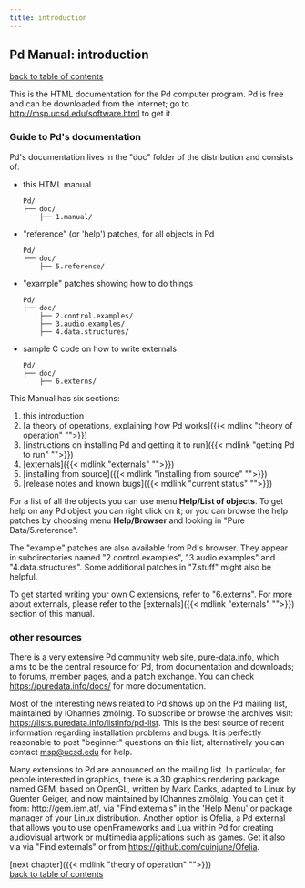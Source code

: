 ```yaml
---
title: introduction
---
```


## Pd Manual: introduction

[back to table of contents](index.html)


This is the HTML documentation for the Pd computer program. Pd is free
and can be downloaded from the internet; go to
<http://msp.ucsd.edu/software.html> to get it.

### Guide to Pd's documentation

Pd's documentation lives in the "doc" folder of the distribution and
consists of:

-   this HTML manual

        Pd/
        ├── doc/
            ├── 1.manual/ 

-   "reference" (or 'help') patches, for all objects in Pd

        Pd/
        ├── doc/
            ├── 5.reference/ 

-   "example" patches showing how to do things

        Pd/
        ├── doc/
            ├── 2.control.examples/
            ├── 3.audio.examples/
            ├── 4.data.structures/ 

-   sample C code on how to write externals

        Pd/
        ├── doc/
            ├── 6.externs/

This Manual has six sections:

1.  this introduction
1.  [a theory of operations, explaining how Pd works]({{< mdlink "theory of operation" "">}})
1.  [instructions on installing Pd and getting it to run]({{< mdlink "getting Pd to run" "">}})
1.  [externals]({{< mdlink "externals" "">}})
1.  [installing from source]({{< mdlink "installing from source" "">}})
1.  [release notes and known bugs]({{< mdlink "current status" "">}})

For a list of all the objects you can use menu **Help/List of objects**.
To get help on any Pd object you can right click on it; or you can
browse the help patches by choosing menu **Help/Browser** and looking in
"Pure Data/5.reference".

The "example" patches are also available from Pd's browser. They
appear in subdirectories named "2.control.examples",
"3.audio.examples" and "4.data.structures". Some additional patches
in "7.stuff" might also be helpful.

To get started writing your own C extensions, refer to "6.externs".
For more about externals, please refer to the [externals]({{< mdlink "externals" "">}}) 
section of this manual.

### other resources

There is a very extensive Pd community web site,
[pure-data.info](http://www.pure-data.info/), which aims to be the
central resource for Pd, from documentation and downloads; to forums,
member pages, and a patch exchange. You can check
<https://puredata.info/docs/> for more documentation.

Most of the interesting news related to Pd shows up on the Pd mailing
list, maintained by IOhannes zmölnig. To subscribe or browse the
archives visit: <https://lists.puredata.info/listinfo/pd-list>. This is
the best source of recent information regarding installation problems
and bugs. It is perfectly reasonable to post "beginner" questions on
this list; alternatively you can contact msp@ucsd.edu for help.

Many extensions to Pd are announced on the mailing list. In particular,
for people interested in graphics, there is a 3D graphics rendering
package, named GEM, based on OpenGL, written by Mark Danks, adapted to
Linux by Guenter Geiger, and now maintained by IOhannes zmölnig. You can
get it from: <http://gem.iem.at/>, via "Find externals" in the 'Help
Menu' or package manager of your Linux distribution. Another option is
Ofelia, a Pd external that allows you to use openFrameworks and Lua
within Pd for creating audiovisual artwork or multimedia applications
such as games. Get it also via via "Find externals" or from
<https://github.com/cuinjune/Ofelia>.



[next chapter]({{< mdlink "theory of operation" "">}}) \
[back to table of contents](index.html)


